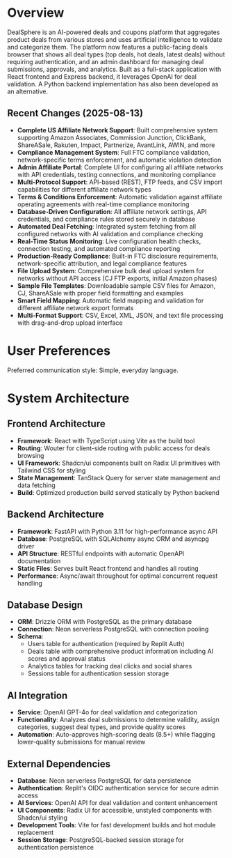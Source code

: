 # Overview

DealSphere is an AI-powered deals and coupons platform that aggregates product deals from various stores and uses artificial intelligence to validate and categorize them. The platform now features a public-facing deals browser that shows all deal types (top deals, hot deals, latest deals) without requiring authentication, and an admin dashboard for managing deal submissions, approvals, and analytics. Built as a full-stack application with React frontend and Express backend, it leverages OpenAI for deal validation. A Python backend implementation has also been developed as an alternative.

## Recent Changes (2025-08-13)
- **Complete US Affiliate Network Support**: Built comprehensive system supporting Amazon Associates, Commission Junction, ClickBank, ShareASale, Rakuten, Impact, Partnerize, AvantLink, AWIN, and more
- **Compliance Management System**: Full FTC compliance validation, network-specific terms enforcement, and automatic violation detection
- **Admin Affiliate Portal**: Complete UI for configuring all affiliate networks with API credentials, testing connections, and monitoring compliance
- **Multi-Protocol Support**: API-based (REST), FTP feeds, and CSV import capabilities for different affiliate network types
- **Terms & Conditions Enforcement**: Automatic validation against affiliate operating agreements with real-time compliance monitoring
- **Database-Driven Configuration**: All affiliate network settings, API credentials, and compliance rules stored securely in database
- **Automated Deal Fetching**: Integrated system fetching from all configured networks with AI validation and compliance checking
- **Real-Time Status Monitoring**: Live configuration health checks, connection testing, and automated compliance reporting
- **Production-Ready Compliance**: Built-in FTC disclosure requirements, network-specific attribution, and legal compliance features
- **File Upload System**: Comprehensive bulk deal upload system for networks without API access (CJ FTP exports, initial Amazon phases)
- **Sample File Templates**: Downloadable sample CSV files for Amazon, CJ, ShareASale with proper field formatting and examples
- **Smart Field Mapping**: Automatic field mapping and validation for different affiliate network export formats
- **Multi-Format Support**: CSV, Excel, XML, JSON, and text file processing with drag-and-drop upload interface

# User Preferences

Preferred communication style: Simple, everyday language.

# System Architecture

## Frontend Architecture
- **Framework**: React with TypeScript using Vite as the build tool
- **Routing**: Wouter for client-side routing with public access for deals browsing
- **UI Framework**: Shadcn/ui components built on Radix UI primitives with Tailwind CSS for styling
- **State Management**: TanStack Query for server state management and data fetching
- **Build**: Optimized production build served statically by Python backend

## Backend Architecture
- **Framework**: FastAPI with Python 3.11 for high-performance async API
- **Database**: PostgreSQL with SQLAlchemy async ORM and asyncpg driver
- **API Structure**: RESTful endpoints with automatic OpenAPI documentation
- **Static Files**: Serves built React frontend and handles all routing
- **Performance**: Async/await throughout for optimal concurrent request handling

## Database Design
- **ORM**: Drizzle ORM with PostgreSQL as the primary database
- **Connection**: Neon serverless PostgreSQL with connection pooling
- **Schema**: 
  - Users table for authentication (required by Replit Auth)
  - Deals table with comprehensive product information including AI scores and approval status
  - Analytics tables for tracking deal clicks and social shares
  - Sessions table for authentication session storage

## AI Integration
- **Service**: OpenAI GPT-4o for deal validation and categorization
- **Functionality**: Analyzes deal submissions to determine validity, assign categories, suggest deal types, and provide quality scores
- **Automation**: Auto-approves high-scoring deals (8.5+) while flagging lower-quality submissions for manual review

## External Dependencies

- **Database**: Neon serverless PostgreSQL for data persistence
- **Authentication**: Replit's OIDC authentication service for secure admin access
- **AI Services**: OpenAI API for deal validation and content enhancement
- **UI Components**: Radix UI for accessible, unstyled components with Shadcn/ui styling
- **Development Tools**: Vite for fast development builds and hot module replacement
- **Session Storage**: PostgreSQL-backed session storage for authentication persistence